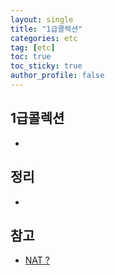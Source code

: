 ```yaml
---
layout: single
title: "1급콜렉션"
categories: etc
tag: [etc]
toc: true
toc_sticky: true
author_profile: false
---
```

## 1급콜렉션

* 



## 정리

* 



## 참고

* <a href="https://m.blog.naver.com/PostView.naver?isHttpsRedirect=true&blogId=suin2_91&logNo=221234566000" target="_blank">NAT ?</a>

